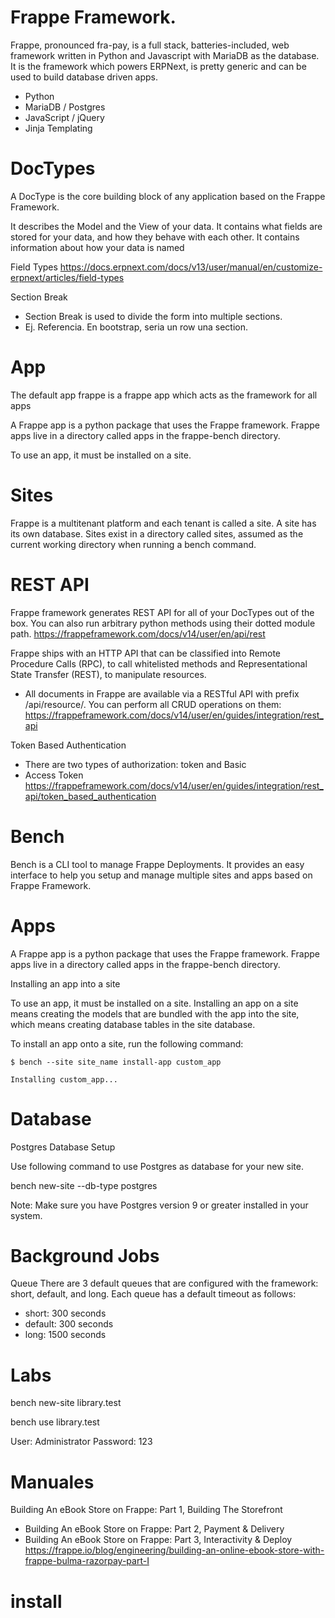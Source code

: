 #  Frappe Framework.

Frappe, pronounced fra-pay, is a full stack, batteries-included, web framework written in Python and Javascript with MariaDB as the database. It is the framework which powers ERPNext, is pretty generic and can be used to build database driven apps.


- Python
- MariaDB / Postgres 
- JavaScript / jQuery
- Jinja Templating

# DocTypes

A DocType is the core building block of any application based on the Frappe Framework.

It describes the Model and the View of your data. It contains what fields are stored for your data, and how they behave with each other. It contains information about how your data is named

Field Types
https://docs.erpnext.com/docs/v13/user/manual/en/customize-erpnext/articles/field-types

Section Break
- Section Break is used to divide the form into multiple sections.
- Ej. Referencia. En bootstrap, seria un row una section.


# App

The default app frappe is a frappe app which acts as the framework for all apps

A Frappe app is a python package that uses the Frappe framework. Frappe apps live in a directory called apps in the frappe-bench directory.

To use an app, it must be installed on a site. 

# Sites

Frappe is a multitenant platform and each tenant is called a site. A site has its own database. Sites exist in a directory called sites, assumed as the current working directory when running a bench command.


# REST API 

Frappe framework generates REST API for all of your DocTypes out of the box. You can also run arbitrary python methods using their dotted module path.
https://frappeframework.com/docs/v14/user/en/api/rest


Frappe ships with an HTTP API that can be classified into Remote Procedure Calls (RPC), to call whitelisted methods and Representational State Transfer (REST), to manipulate resources.
- All documents in Frappe are available via a RESTful API with prefix /api/resource/. You can perform all CRUD operations on them:
https://frappeframework.com/docs/v14/user/en/guides/integration/rest_api


Token Based Authentication 
- There are two types of authorization: token and Basic
- Access Token
https://frappeframework.com/docs/v14/user/en/guides/integration/rest_api/token_based_authentication

#  Bench

Bench is a CLI tool to manage Frappe Deployments. It provides an easy interface to help you setup and manage multiple sites and apps based on Frappe Framework.


# Apps

A Frappe app is a python package that uses the Frappe framework. Frappe apps live in a directory called apps in the frappe-bench directory.


Installing an app into a site

To use an app, it must be installed on a site. Installing an app on a site means creating the models that are bundled with the app into the site, which means creating database tables in the site database.


To install an app onto a site, run the following command:

```
$ bench --site site_name install-app custom_app

Installing custom_app...
```

# Database


Postgres Database Setup

Use following command to use Postgres as database for your new site.

bench new-site <site-name> --db-type postgres

Note: Make sure you have Postgres version 9 or greater installed in your system.


# Background Jobs

Queue 
There are 3 default queues that are configured with the framework: short, default, and long. Each queue has a default timeout as follows:

- short: 300 seconds
- default: 300 seconds
- long: 1500 seconds


# Labs




bench new-site library.test

bench use library.test



User: Administrator
Password: 123


# Manuales

Building An eBook Store on Frappe: Part 1, Building The Storefront
- Building An eBook Store on Frappe: Part 2, Payment & Delivery
- Building An eBook Store on Frappe: Part 3, Interactivity & Deploy
https://frappe.io/blog/engineering/building-an-online-ebook-store-with-frappe-bulma-razorpay-part-I


# install